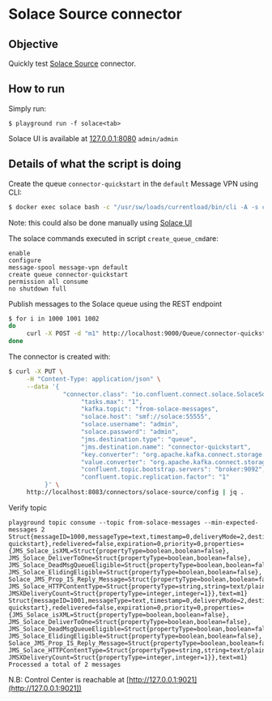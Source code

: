# Solace Source connector



## Objective

Quickly test [Solace Source](https://docs.confluent.io/current/connect/kafka-connect-solace/source/index.html#quick-start) connector.




## How to run

Simply run:

```
$ playground run -f solace<tab>
```

Solace UI is available at [127.0.0.1:8080](http://127.0.0.1:8080) `admin/admin`

## Details of what the script is doing

Create the queue `connector-quickstart` in the `default` Message VPN using CLI:

```bash
$ docker exec solace bash -c "/usr/sw/loads/currentload/bin/cli -A -s cliscripts/create_queue_cmd"
```

Note: this could also be done manually using [Solace UI](http://127.0.0.1:8080)

The solace commands executed in script `create_queue_cmd`are:

```
enable
configure
message-spool message-vpn default
create queue connector-quickstart
permission all consume
no shutdown full
```

Publish messages to the Solace queue using the REST endpoint

```bash
$ for i in 1000 1001 1002
do
     curl -X POST -d "m1" http://localhost:9000/Queue/connector-quickstart -H "Content-Type: text/plain" -H "Solace-Message-ID: $i"
done
```

The connector is created with:

```bash
$ curl -X PUT \
     -H "Content-Type: application/json" \
     --data '{
               "connector.class": "io.confluent.connect.solace.SolaceSourceConnector",
                    "tasks.max": "1",
                    "kafka.topic": "from-solace-messages",
                    "solace.host": "smf://solace:55555",
                    "solace.username": "admin",
                    "solace.password": "admin",
                    "jms.destination.type": "queue",
                    "jms.destination.name": "connector-quickstart",
                    "key.converter": "org.apache.kafka.connect.storage.StringConverter",
                    "value.converter": "org.apache.kafka.connect.storage.StringConverter",
                    "confluent.topic.bootstrap.servers": "broker:9092",
                    "confluent.topic.replication.factor": "1"
          }' \
     http://localhost:8083/connectors/solace-source/config | jq .
```

Verify topic

```
playground topic consume --topic from-solace-messages --min-expected-messages 2
Struct{messageID=1000,messageType=text,timestamp=0,deliveryMode=2,destination=Struct{destinationType=queue,name=connector-quickstart},redelivered=false,expiration=0,priority=0,properties={JMS_Solace_isXML=Struct{propertyType=boolean,boolean=false}, JMS_Solace_DeliverToOne=Struct{propertyType=boolean,boolean=false}, JMS_Solace_DeadMsgQueueEligible=Struct{propertyType=boolean,boolean=false}, JMS_Solace_ElidingEligible=Struct{propertyType=boolean,boolean=false}, Solace_JMS_Prop_IS_Reply_Message=Struct{propertyType=boolean,boolean=false}, JMS_Solace_HTTPContentType=Struct{propertyType=string,string=text/plain}, JMSXDeliveryCount=Struct{propertyType=integer,integer=1}},text=m1}
Struct{messageID=1001,messageType=text,timestamp=0,deliveryMode=2,destination=Struct{destinationType=queue,name=connector-quickstart},redelivered=false,expiration=0,priority=0,properties={JMS_Solace_isXML=Struct{propertyType=boolean,boolean=false}, JMS_Solace_DeliverToOne=Struct{propertyType=boolean,boolean=false}, JMS_Solace_DeadMsgQueueEligible=Struct{propertyType=boolean,boolean=false}, JMS_Solace_ElidingEligible=Struct{propertyType=boolean,boolean=false}, Solace_JMS_Prop_IS_Reply_Message=Struct{propertyType=boolean,boolean=false}, JMS_Solace_HTTPContentType=Struct{propertyType=string,string=text/plain}, JMSXDeliveryCount=Struct{propertyType=integer,integer=1}},text=m1}
Processed a total of 2 messages
```

N.B: Control Center is reachable at [http://127.0.0.1:9021](http://127.0.0.1:9021])
